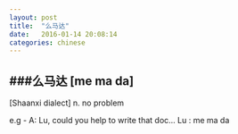 ```yaml
---
layout: post
title:  "么马达"
date:   2016-01-14 20:08:14
categories: chinese
---
```

###么马达 [me ma da]
-----------

[Shaanxi dialect] n. no problem

e.g - A: Lu, could you help to write that doc...
      Lu : me ma da
